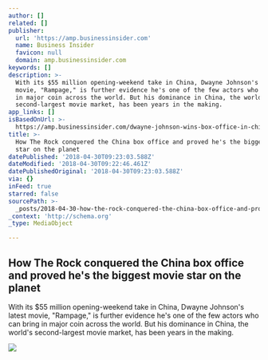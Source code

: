 ```yaml
---
author: []
related: []
publisher:
  url: 'https://amp.businessinsider.com'
  name: Business Insider
  favicon: null
  domain: amp.businessinsider.com
keywords: []
description: >-
  With its $55 million opening-weekend take in China, Dwayne Johnson's latest
  movie, "Rampage," is further evidence he's one of the few actors who can bring
  in major coin across the world. But his dominance in China, the world's
  second-largest movie market, has been years in the making.
app_links: []
isBasedOnUrl: >-
  https://amp.businessinsider.com/dwayne-johnson-wins-box-office-in-china-proves-he-is-biggest-movie-star-2018-4
title: >-
  How The Rock conquered the China box office and proved he's the biggest movie
  star on the planet
datePublished: '2018-04-30T09:23:03.588Z'
dateModified: '2018-04-30T09:22:46.461Z'
datePublishedOriginal: '2018-04-30T09:23:03.588Z'
via: {}
inFeed: true
starred: false
sourcePath: >-
  _posts/2018-04-30-how-the-rock-conquered-the-china-box-office-and-proved-hes.md
_context: 'http://schema.org'
_type: MediaObject

---
```

<article style=""><h1>How The Rock conquered the China box office and proved he's the biggest movie star on the planet</h1><p>With its $55 million opening-weekend take in China, Dwayne Johnson's latest movie, "Rampage," is further evidence he's one of the few actors who can bring in major coin across the world. But his dominance in China, the world's second-largest movie market, has been years in the making.</p><img src="https://amp.businessinsider.com/images/5ad3f54a146e712e008b49b5-750-563.jpg" /></article>